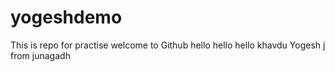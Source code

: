 # yogeshdemo

This is repo for practise
welcome to Github
hello
hello
hello
khavdu Yogesh j
from junagadh

